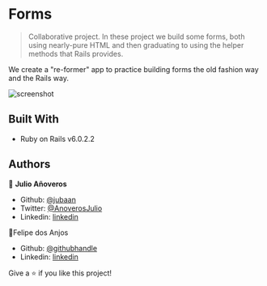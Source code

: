# Forms

> Collaborative project. In these project we build some forms, both using nearly-pure HTML and then graduating to using the helper methods that Rails provides.

We create a "re-former" app to practice building forms the old fashion way and the Rails way.


![screenshot](./.PNG)


## Built With

- Ruby on Rails v6.0.2.2

## Authors

👤 **Julio Añoveros**

- Github: [@jubaan](https://github.com/jubaan)
- Twitter: [@AnoverosJulio](https://twitter.com/AnoverosJulio)
- Linkedin: [linkedin](https://www.linkedin.com/in/julio-a%C3%B1overos-b987a8a/)

👤Felipe dos Anjos

- Github: [@githubhandle](https://github.com/fc-anjos)
- Linkedin: [linkedin](https://linkedin.com/in/fc-anjos)

Give a ⭐️ if you like this project!

